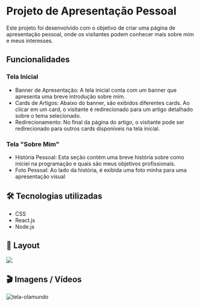 # Projeto de Apresentação Pessoal
Este projeto foi desenvolvido com o objetivo de criar uma página de apresentação pessoal, onde os visitantes podem conhecer mais sobre mim e meus interesses.

## Funcionalidades
### Tela Inicial
- Banner de Apresentação: A tela inicial conta com um banner que apresenta uma breve introdução sobre mim.
- Cards de Artigos: Abaixo do banner, são exibidos diferentes cards. Ao clicar em um card, o visitante é redirecionado para um artigo detalhado sobre o tema selecionado.
- Redirecionamento: No final da página do artigo, o visitante pode ser redirecionado para outros cards disponíveis na tela inicial.
### Tela "Sobre Mim"
- História Pessoal: Esta seção contém uma breve história sobre como iniciei na programação e quais são meus objetivos profissionais.
- Foto Pessoal: Ao lado da história, é exibida uma foto minha para uma apresentação visual

## 🛠️ Tecnologias utilizadas


- CSS
- React.js
- Node.js

## 🚧 Layout

<a href="https://www.figma.com/design/nDTrIQxTu6aldQG0o0iAbj/Olá%2C-Mundo!---Projeto-React%3A-router?node-id=38-716&t=nKrUvExi0gtojAUO-0" target="_blank">
<img src="https://user-images.githubusercontent.com/71772559/178192253-4fe4757c-de57-4878-a38c-a483c25670b1.png" />
</a>

## 🎬 Imagens / Vídeos

![tela-olamundo](https://github.com/Mctks2/ola-mundo-react/assets/62295808/94fcc7a6-2326-4f95-91e1-9ba2865d1cf4)

